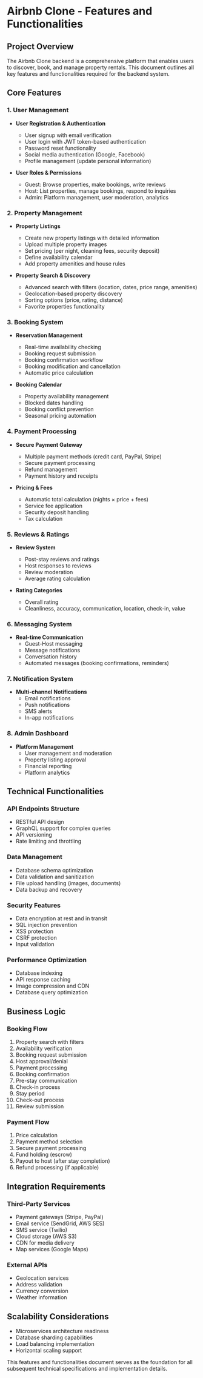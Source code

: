 # Airbnb Clone - Features and Functionalities

## Project Overview
The Airbnb Clone backend is a comprehensive platform that enables users to discover, book, and manage property rentals. This document outlines all key features and functionalities required for the backend system.

## Core Features

### 1. User Management
- **User Registration & Authentication**
  - User signup with email verification
  - User login with JWT token-based authentication
  - Password reset functionality
  - Social media authentication (Google, Facebook)
  - Profile management (update personal information)

- **User Roles & Permissions**
  - Guest: Browse properties, make bookings, write reviews
  - Host: List properties, manage bookings, respond to inquiries
  - Admin: Platform management, user moderation, analytics

### 2. Property Management
- **Property Listings**
  - Create new property listings with detailed information
  - Upload multiple property images
  - Set pricing (per night, cleaning fees, security deposit)
  - Define availability calendar
  - Add property amenities and house rules

- **Property Search & Discovery**
  - Advanced search with filters (location, dates, price range, amenities)
  - Geolocation-based property discovery
  - Sorting options (price, rating, distance)
  - Favorite properties functionality

### 3. Booking System
- **Reservation Management**
  - Real-time availability checking
  - Booking request submission
  - Booking confirmation workflow
  - Booking modification and cancellation
  - Automatic price calculation

- **Booking Calendar**
  - Property availability management
  - Blocked dates handling
  - Booking conflict prevention
  - Seasonal pricing automation

### 4. Payment Processing
- **Secure Payment Gateway**
  - Multiple payment methods (credit card, PayPal, Stripe)
  - Secure payment processing
  - Refund management
  - Payment history and receipts

- **Pricing & Fees**
  - Automatic total calculation (nights × price + fees)
  - Service fee application
  - Security deposit handling
  - Tax calculation

### 5. Reviews & Ratings
- **Review System**
  - Post-stay reviews and ratings
  - Host responses to reviews
  - Review moderation
  - Average rating calculation

- **Rating Categories**
  - Overall rating
  - Cleanliness, accuracy, communication, location, check-in, value

### 6. Messaging System
- **Real-time Communication**
  - Guest-Host messaging
  - Message notifications
  - Conversation history
  - Automated messages (booking confirmations, reminders)

### 7. Notification System
- **Multi-channel Notifications**
  - Email notifications
  - Push notifications
  - SMS alerts
  - In-app notifications

### 8. Admin Dashboard
- **Platform Management**
  - User management and moderation
  - Property listing approval
  - Financial reporting
  - Platform analytics

## Technical Functionalities

### API Endpoints Structure
- RESTful API design
- GraphQL support for complex queries
- API versioning
- Rate limiting and throttling

### Data Management
- Database schema optimization
- Data validation and sanitization
- File upload handling (images, documents)
- Data backup and recovery

### Security Features
- Data encryption at rest and in transit
- SQL injection prevention
- XSS protection
- CSRF protection
- Input validation

### Performance Optimization
- Database indexing
- API response caching
- Image compression and CDN
- Database query optimization

## Business Logic

### Booking Flow
1. Property search with filters
2. Availability verification
3. Booking request submission
4. Host approval/denial
5. Payment processing
6. Booking confirmation
7. Pre-stay communication
8. Check-in process
9. Stay period
10. Check-out process
11. Review submission

### Payment Flow
1. Price calculation
2. Payment method selection
3. Secure payment processing
4. Fund holding (escrow)
5. Payout to host (after stay completion)
6. Refund processing (if applicable)

## Integration Requirements

### Third-Party Services
- Payment gateways (Stripe, PayPal)
- Email service (SendGrid, AWS SES)
- SMS service (Twilio)
- Cloud storage (AWS S3)
- CDN for media delivery
- Map services (Google Maps)

### External APIs
- Geolocation services
- Address validation
- Currency conversion
- Weather information

## Scalability Considerations
- Microservices architecture readiness
- Database sharding capabilities
- Load balancing implementation
- Horizontal scaling support

This features and functionalities document serves as the foundation for all subsequent technical specifications and implementation details.